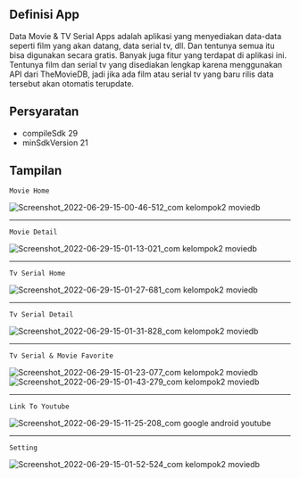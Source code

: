 ## Definisi App
Data Movie & TV Serial Apps adalah aplikasi yang menyediakan data-data seperti film yang akan datang, data serial tv, dll. Dan tentunya semua itu bisa digunakan secara gratis. Banyak juga fitur yang terdapat di aplikasi ini. Tentunya film dan serial tv yang disediakan lengkap karena menggunakan API dari TheMovieDB, jadi jika ada film atau serial tv yang baru rilis data tersebut akan otomatis terupdate.

## Persyaratan 
- compileSdk 29
- minSdkVersion 21

## Tampilan

`Movie Home`

![Screenshot_2022-06-29-15-00-46-512_com kelompok2 moviedb](https://user-images.githubusercontent.com/43248778/177912706-8c89b02f-5837-46f1-a064-66cd507fea5c.jpg)

---

`Movie Detail`

![Screenshot_2022-06-29-15-01-13-021_com kelompok2 moviedb](https://user-images.githubusercontent.com/43248778/177912756-5d9a59dc-c4e1-40b4-982e-00dab6917938.jpg)

---

`Tv Serial Home`

![Screenshot_2022-06-29-15-01-27-681_com kelompok2 moviedb](https://user-images.githubusercontent.com/43248778/177915233-8f1a279c-3ab0-483b-94e4-c163efd3dad0.jpg)

---

`Tv Serial Detail`

![Screenshot_2022-06-29-15-01-31-828_com kelompok2 moviedb](https://user-images.githubusercontent.com/43248778/177915713-a07af91b-a45e-4b4b-952a-525abb8d2b1e.jpg)

---

`Tv Serial & Movie Favorite`

![Screenshot_2022-06-29-15-01-23-077_com kelompok2 moviedb](https://user-images.githubusercontent.com/43248778/177915758-afd37fb2-d14f-4458-a9d5-0cf4f414308d.jpg)
![Screenshot_2022-06-29-15-01-43-279_com kelompok2 moviedb](https://user-images.githubusercontent.com/43248778/177915772-2c5f0dd6-8563-4b4b-b041-7ba60ca0e267.jpg)

---

`Link To Youtube`

![Screenshot_2022-06-29-15-11-25-208_com google android youtube](https://user-images.githubusercontent.com/43248778/177915875-6c141bf3-bd99-41ad-bd0d-7df914c6c84f.jpg)

---

`Setting`

![Screenshot_2022-06-29-15-01-52-524_com kelompok2 moviedb](https://user-images.githubusercontent.com/43248778/177915840-c888ec6b-816c-486a-96e4-ab5e1d082735.jpg)


